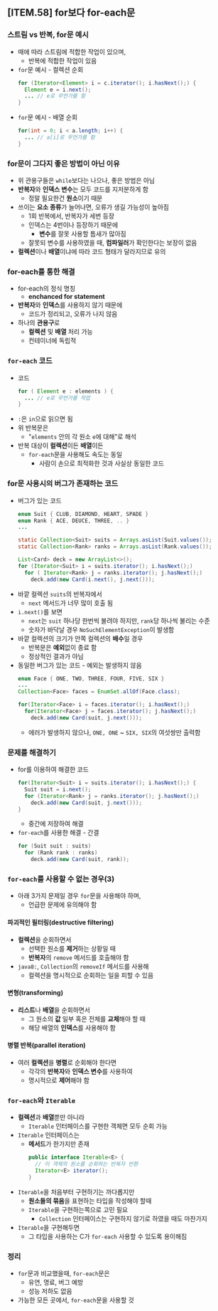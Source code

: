 ## [ITEM.58] for보다 for-each문

### 스트림 vs 반복, for문 예시
- 때에 따라 스트림에 적합한 작업이 있으며,
  - 반복에 적합한 작업이 있음
- `for`문 예시 - 컬렉션 순회
  ```java
  for (Iterator<Element> i = c.iterator(); i.hasNext();) {
    Element e = i.next();
    ... // e로 무언가를 함
  } 
  ```
- `for`문 예시 - 배열 순회
  ```java
  for(int = 0; i < a.length; i++) {
    ... // a[i]로 무언가를 함
  }
  ```

### for문이 그다지 좋은 방법이 아닌 이유
- 위 관용구들은 `while`보다는 나으나, 좋은 방법은 아님
- **반복자**와 **인덱스 변수**는 모두 코드를 지저분하게 함
  - 정말 필요한건 **원소**이기 때문
- 쓰이는 **요소 종류**가 늘어나면, 오류가 생길 가능성이 높아짐
  - 1회 반복에서, 반복자가 세번 등장
  - 인덱스는 4번이나 등장하기 때문에
    - **변수**를 잘못 사용할 틈새가 많아짐
  - 잘못되 변수를 사용하였을 때, **컴파일러**가 확인한다는 보장이 없음
- **컬렉션**이나 **배열**이냐에 따라 코드 형태가 달라지므로 유의

### for-each를 통한 해결
- for-each의 정식 명칭
  - **enchanced for statement**
- **반복자**와 **인덱스**를 사용하지 않기 때문에
  - 코드가 정리되고, 오류가 나지 않음
- 하나의 **관용구**로
  - **컬렉션** 및 **배열** 처리 가능
  - 컨테이너에 독립적

### `for-each` 코드
- 코드
  ```java
  for ( Element e : elements ) {
    ... // e로 무언가를 작업
  }
  ```
- `:`은 `in`으로 읽으면 됨
- 위 반복문은
  - "`elements` 안의 각 원소 `e`에 대해"로 해석
- 반복 대상이 **컬렉션**이든 **배열**이든
  - `for-each`문을 사용해도 속도는 동일
    - 사람이 손으로 최적화한 것과 사실상 동일한 코드

### for문 사용시의 버그가 존재하는 코드
- 버그가 있는 코드
  ```java
  enum Suit { CLUB, DIAMOND, HEART, SPADE }
  enum Rank { ACE, DEUCE, THREE, .. }
  ...

  static Collection<Suit> suits = Arrays.asList(Suit.values());
  static Collection<Rank> ranks = Arrays.asList(Rank.values());

  List<Card> deck = new ArrayList<>();
  for (Iterator<Suit> i = suits.iterator(); i.hasNext();)
    for ( Iterator<Rank> j = ranks.iterator(); j.hasNext();)
      deck.add(new Card(i.next(), j.next()));
  ```
- 바깥 컬렉션 `suits`의 반복자에서
  - `next` 메서드가 너무 많이 호출 됨
- `i.next()`를 보면
  - `next`는 `suit` 하나당 한번씩 불려야 하지만, `rank`당 하나씩 불리는 수준
  - 숫자가 바닥날 경우 `NoSuchElementException`이 발생함
- 바깥 컬렉션의 크기가 안쪽 컬렉션의 **배수**일 경우
  - 반복문은 **예외**없이 종료 함
  - 정상적인 결과가 아님
- 동일한 버그가 있는 코드 - 예외는 발생하지 않음
  ```java
  enum Face { ONE, TWO, THREE, FOUR, FIVE, SIX }
  ...
  Collection<Face> faces = EnumSet.allOf(Face.class);

  for(Iterator<Face> i = faces.iterator(); i.hasNext();)
    for(Iterator<Face> j = faces.iterator(); j.hasNext();)
      deck.add(new Card(suit, j.next()));
  ```
  - 에러가 발생하지 않으나, `ONE, ONE` ~ `SIX, SIX`의 여섯쌍만 출력함

### 문제를 해결하기
- for를 이용하여 해결한 코드
  ```java
  for(Iterator<Suit> i = suits.iterator(); i.hasNext();) {
    Suit suit = i.next();
    for (Iterator<Rank> j = ranks.iterator(); j.hasNext();)
      deck.add(new Card(suit, j.next()));
  }
  ```
  - 중간에 저장하여 해결
- `for-each`를 사용한 해결 - 간결
  ```java
  for (Suit suit : suits)
    for (Rank rank : ranks)
      deck.add(new Card(suit, rank));
  ```

### `for-each`를 사용할 수 없는 경우(3)
- 아래 3가지 문제일 경우 `for`문을 사용해야 하며,
  - 언급한 문제에 유의해야 함
#### 파괴적인 필터링(destructive filtering)
- **컬렉션**을 순회하면서
  - 선택한 원소를 **제거**하는 상황일 때
  - **반복자**의 `remove` 메서드를 호출해야 함
- `java8:`, `Collection`의 `removeIf` 메서드를 사용해
  - 컬렉션을 명시적으로 순회하는 일을 피할 수 있음
#### 변형(transforming)
- **리스트**나 **배열**을 순회하면서
  - 그 원소의 **값** 일부 혹은 전체를 **교체**해야 할 때
  - 해당 배열의 **인덱스**를 사용해야 함
#### 병렬 반복(parallel iteration)
- 여러 **컬렉션**을 **병렬**로 순회해야 한다면
  - 각각의 **반복자**와 **인덱스 변수**를 사용하여
  - 명시적으로 **제어**해야 함

### `for-each`와 `Iterable`
- **컬렉션**과 **배열**뿐만 아니라
  - `Iterable` 인터페이스를 구현한 객체면 모두 순회 가능
- `Iterable` 인터페이스는
  - **메서드**가 한가지만 존재
    ```java
    public interface Iterable<E> {
      // 이 객체의 원소를 순회하는 반복자 반환
      Iterator<E> iterator();
    }
    ```
- `Iterable`을 처음부터 구현하기는 까다롭지만
  - **원소들의 묶음**을 표현하는 타입을 작성해야 할때
  - `Iterable`을 구현하는쪽으로 고민 필요
    - `Collection` 인터페이스는 구현하지 않기로 하였을 때도 마찬가지
- `Iterable`을 구현해두면
  - 그 타입을 사용하는 C가 `for-each` 사용할 수 있도록 용이해짐

### 정리
- `for`문과 비교했을때, `for-each`문은
  - 유연, 명료, 버그 예방
  - 성능 저하도 없음
- 가능한 모든 곳에서, `for-each`문을 사용할 것